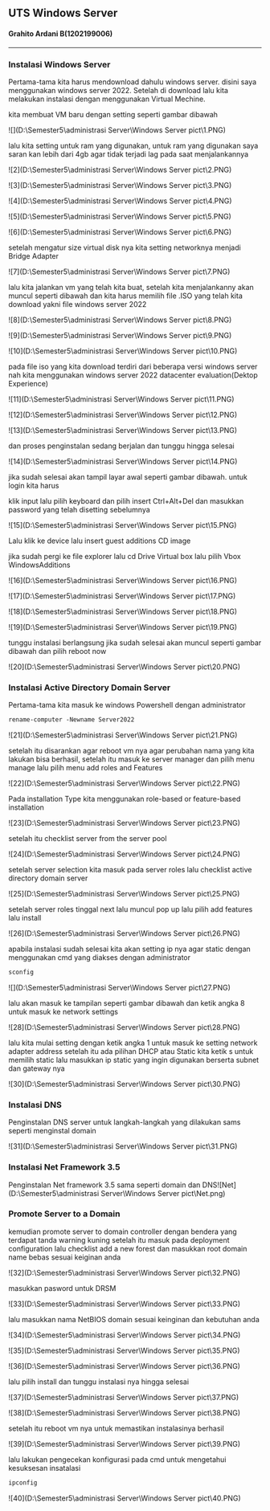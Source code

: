 ## UTS Windows Server

#### Grahito Ardani B(1202199006)

------

### Instalasi Windows Server

Pertama-tama kita harus mendownload dahulu windows server. disini saya menggunakan windows server 2022. Setelah di download lalu kita melakukan instalasi dengan menggunakan Virtual Mechine.

kita membuat VM baru dengan setting seperti gambar dibawah

![](D:\Semester5\administrasi Server\Windows Server pict\1.PNG)

lalu kita setting untuk ram yang digunakan, untuk ram yang digunakan saya saran kan lebih dari 4gb agar tidak terjadi lag pada saat menjalankannya

![2](D:\Semester5\administrasi Server\Windows Server pict\2.PNG)

![3](D:\Semester5\administrasi Server\Windows Server pict\3.PNG)

![4](D:\Semester5\administrasi Server\Windows Server pict\4.PNG)

![5](D:\Semester5\administrasi Server\Windows Server pict\5.PNG)

![6](D:\Semester5\administrasi Server\Windows Server pict\6.PNG)

setelah mengatur size virtual disk nya kita setting networknya menjadi Bridge Adapter

![7](D:\Semester5\administrasi Server\Windows Server pict\7.PNG)

lalu kita jalankan vm yang telah kita buat, setelah kita menjalankanny akan muncul seperti dibawah dan kita harus memilih file .ISO yang telah kita download yakni file windows server 2022

![8](D:\Semester5\administrasi Server\Windows Server pict\8.PNG)

![9](D:\Semester5\administrasi Server\Windows Server pict\9.PNG)

![10](D:\Semester5\administrasi Server\Windows Server pict\10.PNG)

pada file iso yang kita download terdiri dari beberapa versi windows server nah kita menggunakan windows server 2022 datacenter evaluation(Dektop Experience)

![11](D:\Semester5\administrasi Server\Windows Server pict\11.PNG)

![12](D:\Semester5\administrasi Server\Windows Server pict\12.PNG)

![13](D:\Semester5\administrasi Server\Windows Server pict\13.PNG)

dan proses penginstalan sedang berjalan dan tunggu hingga selesai

![14](D:\Semester5\administrasi Server\Windows Server pict\14.PNG)

jika sudah selesai akan tampil layar awal seperti gambar dibawah. untuk login kita harus 

klik input lalu pilih keyboard dan pilih insert Ctrl+Alt+Del dan masukkan password yang telah disetting sebelumnya

![15](D:\Semester5\administrasi Server\Windows Server pict\15.PNG)

Lalu klik ke device lalu insert guest additions CD image

jika sudah pergi ke file explorer lalu cd Drive Virtual box lalu pilih Vbox WindowsAdditions

![16](D:\Semester5\administrasi Server\Windows Server pict\16.PNG)

![17](D:\Semester5\administrasi Server\Windows Server pict\17.PNG)

![18](D:\Semester5\administrasi Server\Windows Server pict\18.PNG)

![19](D:\Semester5\administrasi Server\Windows Server pict\19.PNG)

tunggu instalasi berlangsung jika sudah selesai akan muncul seperti gambar dibawah dan pilih reboot now

![20](D:\Semester5\administrasi Server\Windows Server pict\20.PNG)

### Instalasi Active Directory Domain Server

Pertama-tama kita masuk ke windows Powershell dengan administrator

```markdown
rename-computer -Newname Server2022
```

![21](D:\Semester5\administrasi Server\Windows Server pict\21.PNG)

setelah itu disarankan agar reboot vm nya agar perubahan nama yang kita lakukan bisa berhasil, setelah itu masuk ke server manager dan pilih menu manage lalu pilih menu add roles and Features

![22](D:\Semester5\administrasi Server\Windows Server pict\22.PNG)

Pada installation Type kita menggunakan role-based or feature-based installation

![23](D:\Semester5\administrasi Server\Windows Server pict\23.PNG)

setelah itu checklist server from the server pool

![24](D:\Semester5\administrasi Server\Windows Server pict\24.PNG)

setelah server selection kita masuk pada server roles lalu checklist active directory domain server

![25](D:\Semester5\administrasi Server\Windows Server pict\25.PNG)

setelah server roles tinggal next lalu muncul pop up lalu pilih add features lalu install

![26](D:\Semester5\administrasi Server\Windows Server pict\26.PNG)

apabila instalasi sudah selesai kita akan setting ip nya agar static dengan menggunakan cmd yang diakses dengan administrator

```markdown
sconfig
```

![](D:\Semester5\administrasi Server\Windows Server pict\27.PNG)

lalu akan masuk ke tampilan seperti gambar dibawah dan ketik angka 8 untuk masuk ke network settings

![28](D:\Semester5\administrasi Server\Windows Server pict\28.PNG)

lalu kita mulai setting dengan ketik angka 1 untuk masuk ke setting network adapter address setelah itu ada pilihan DHCP atau Static kita ketik s untuk memilih static lalu masukkan ip static yang ingin digunakan berserta subnet dan gateway nya

![30](D:\Semester5\administrasi Server\Windows Server pict\30.PNG)

### Instalasi DNS

Penginstalan DNS server untuk langkah-langkah yang dilakukan sams seperti menginstal domain

![31](D:\Semester5\administrasi Server\Windows Server pict\31.PNG)

### Instalasi Net Framework 3.5

Penginstalan Net framework 3.5 sama seperti domain dan DNS![Net](D:\Semester5\administrasi Server\Windows Server pict\Net.png)

### Promote Server to a Domain

kemudian promote server to domain controller dengan bendera yang terdapat tanda warning kuning setelah itu masuk pada deployment configuration lalu checklist add a new forest dan masukkan root domain name bebas sesuai keiginan anda

![32](D:\Semester5\administrasi Server\Windows Server pict\32.PNG)

masukkan pasword untuk DRSM

![33](D:\Semester5\administrasi Server\Windows Server pict\33.PNG)

lalu masukkan nama NetBIOS domain sesuai keinginan dan kebutuhan anda

![34](D:\Semester5\administrasi Server\Windows Server pict\34.PNG)

![35](D:\Semester5\administrasi Server\Windows Server pict\35.PNG)

![36](D:\Semester5\administrasi Server\Windows Server pict\36.PNG)

lalu pilih install dan tunggu instalasi nya hingga selesai

![37](D:\Semester5\administrasi Server\Windows Server pict\37.PNG)

![38](D:\Semester5\administrasi Server\Windows Server pict\38.PNG)

setelah itu reboot vm nya untuk memastikan instalasinya berhasil

![39](D:\Semester5\administrasi Server\Windows Server pict\39.PNG)

lalu lakukan pengecekan konfigurasi pada cmd untuk mengetahui kesuksesan insatalasi

```markdown
ipconfig
```



![40](D:\Semester5\administrasi Server\Windows Server pict\40.PNG)









